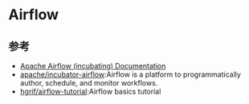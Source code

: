 # Airflow

## 参考

* [Apache Airflow (incubating) Documentation](http://pythonhosted.org/airflow/index.html)
* [apache/incubator-airflow](https://github.com/apache/incubator-airflow):Airflow is a platform to programmatically author, schedule, and monitor workflows.
* [hgrif/airflow-tutorial](https://github.com/hgrif/airflow-tutorial):Airflow basics tutorial
